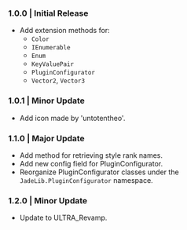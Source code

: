 ### 1.0.0 | Initial Release
- Add extension methods for:
  - `Color`
  - `IEnumerable`
  - `Enum`
  - `KeyValuePair`
  - `PluginConfigurator`
  - `Vector2`, `Vector3`
### 1.0.1 | Minor Update
- Add icon made by 'untotentheo'.
### 1.1.0 | Major Update
- Add method for retrieving style rank names.
- Add new config field for PluginConfigurator.
- Reorganize PluginConfigurator classes under the `JadeLib.PluginConfigurator` namespace.
### 1.2.0 | Minor Update
- Update to ULTRA_Revamp.